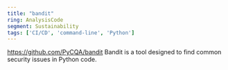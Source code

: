```yaml
---
title: "bandit"
ring: AnalysisCode
segment: Sustainability
tags: ['CI/CD', 'command-line', 'Python']
---
```

https://github.com/PyCQA/bandit
Bandit is a tool designed to find common security issues in Python code.
